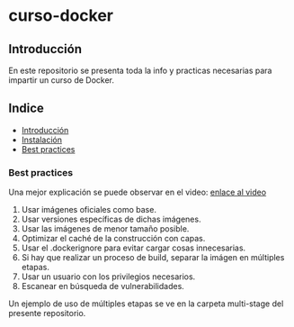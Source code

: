 # curso-docker

## Introducción <a name="introduccion"></a>

En este repositorio se presenta toda la info y practicas necesarias para impartir un curso de Docker.

## Indice <a name="instalacion"></a>

- [Introducción](#introduccion)
- [Instalación](#instalacion)
- [Best practices](#best-practices)

### Best practices <a name="best-practices"></a>

Una mejor explicación se puede observar en el video: [enlace al video](https://www.youtube.com/watch?v=8vXoMqWgbQQ)

1. Usar imágenes oficiales como base.
2. Usar versiones específicas de dichas imágenes.
3. Usar las imágenes de menor tamaño posible.
4. Optimizar el caché de la construcción con capas.
5. Usar el .dockerignore para evitar cargar cosas innecesarias.
6. Si hay que realizar un proceso de build, separar la imágen en múltiples etapas.
7. Usar un usuario con los privilegios necesarios.
8. Escanear en búsqueda de vulnerabilidades.

Un ejemplo de uso de múltiples etapas se ve en la carpeta multi-stage del presente repositorio.
